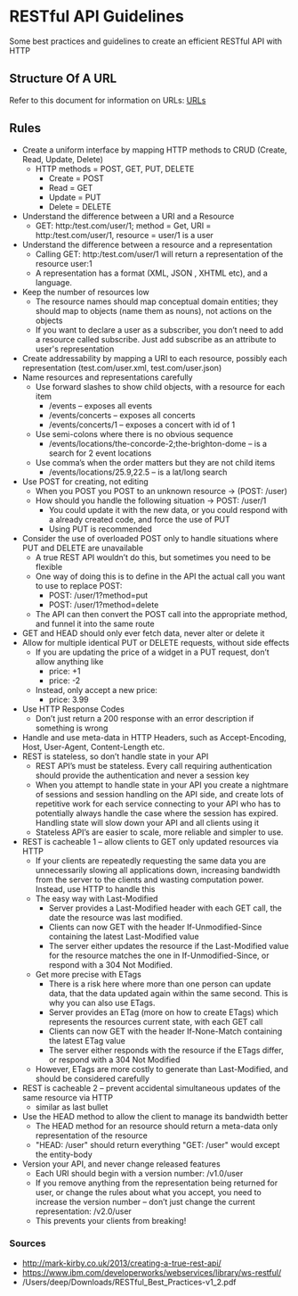 RESTful API Guidelines
======================

Some best practices and guidelines to create an efficient RESTful API with HTTP

Structure Of A URL
------------------
Refer to this document for information on URLs: [URLs](https://github.com/deep4788/notes/blob/master/urls.md)

Rules
-----
- Create a uniform interface by mapping HTTP methods to CRUD (Create, Read, Update, Delete)
    - HTTP methods = POST, GET, PUT, DELETE
        - Create = POST
        - Read = GET
        - Update = PUT
        - Delete = DELETE
- Understand the difference between a URI and a Resource
    - GET: http:/test.com/user/1; method = Get, URI = http:/test.com/user/1, resource = user/1 is a user
- Understand the difference between a resource and a representation
    - Calling GET: http:/test.com/user/1 will return a representation of the resource user:1
    - A representation has a format (XML, JSON , XHTML etc), and a language.
- Keep the number of resources low
    - The resource names should map conceptual domain entities; they should map to objects (name them as nouns), not actions on the objects
    - If you want to declare a user as a subscriber, you don’t need to add a resource called subscribe. Just add subscribe as an attribute to user's representation
- Create addressability by mapping a URI to each resource, possibly each representation (test.com/user.xml, test.com/user.json)
- Name resources and representations carefully
    - Use forward slashes to show child objects, with a resource for each item
        - /events – exposes all events
        - /events/concerts – exposes all concerts
        - /events/concerts/1 – exposes a concert with id of 1
    - Use semi-colons where there is no obvious sequence
        - /events/locations/the-concorde-2;the-brighton-dome – is a search for 2 event locations
    - Use comma’s when the order matters but they are not child items
        - /events/locations/25.9,22.5 – is a lat/long search
- Use POST for creating, not editing
    - When you POST you POST to an unknown resource -> (POST: /user)
    - How should you handle the following situation -> POST: /user/1
        - You could update it with the new data, or you could respond with a already created code, and force the use of PUT
        - Using PUT is recommended
- Consider the use of overloaded POST only to handle situations where PUT and DELETE are unavailable
    - A true REST API wouldn’t do this, but sometimes you need to be flexible
    - One way of doing this is to define in the API the actual call you want to use to replace POST:
        - POST: /user/1?method=put
        - POST: /user/1?method=delete
    - The API can then convert the POST call into the appropriate method, and funnel it into the same route
- GET and HEAD should only ever fetch data, never alter or delete it
- Allow for multiple identical PUT or DELETE requests, without side effects
    - If you are updating the price of a widget in a PUT request, don’t allow anything like
        - price: +1
        - price: -2
    - Instead, only accept a new price:
        - price: 3.99
- Use HTTP Response Codes
    - Don’t just return a 200 response with an error description if something is wrong
- Handle and use meta-data in HTTP Headers, such as Accept-Encoding, Host, User-Agent, Content-Length etc.
- REST is stateless, so don’t handle state in your API
    - REST API’s must be stateless. Every call requiring authentication should provide the authentication and never a session key
    - When you attempt to handle state in your API you create a nightmare of sessions and session handling on the API side, and create lots of repetitive work for each service connecting to your API who has to potentially always handle the case where the session has expired. Handling state will slow down your API and all clients using it
    - Stateless API’s are easier to scale, more reliable and simpler to use.
- REST is cacheable 1 – allow clients to GET only updated resources via HTTP
    - If your clients are repeatedly requesting the same data you are unnecessarily slowing all applications down, increasing bandwidth from the server to the clients and wasting computation power. Instead, use HTTP to handle this
    - The easy way with Last-Modified
        - Server provides a Last-Modified header with each GET call, the date the resource was last modified.
        - Clients can now GET with the header If-Unmodified-Since containing the latest Last-Modified value
        - The server either updates the resource if the Last-Modified value for the resource matches the one in If-Unmodified-Since, or respond with a 304 Not Modified.
    - Get more precise with ETags
        - There is a risk here where more than one person can update data, that the data updated again within the same second. This is why you can also use ETags.
        - Server provides an ETag (more on how to create ETags) which represents the resources current state, with each GET call
        - Clients can now GET with the header If-None-Match containing the latest ETag value
        - The server either responds with the resource if the ETags differ, or respond with a 304 Not Modified
    - However, ETags are more costly to generate than Last-Modified, and should be considered carefully
- REST is cacheable 2 – prevent accidental simultaneous updates of the same resource via HTTP
    - similar as last bullet
- Use the HEAD method to allow the client to manage its bandwidth better
    - The HEAD method for an resource should return a meta-data only representation of the resource
    - "HEAD: /user" should return everything "GET: /user" would except the entity-body
- Version your API, and never change released features
    - Each URI should begin with a version number: /v1.0/user
    - If you remove anything from the representation being returned for user, or change the rules about what you accept, you need to increase the version number – don’t just change the current representation: /v2.0/user
    - This prevents your clients from breaking!

### Sources
- http://mark-kirby.co.uk/2013/creating-a-true-rest-api/
- https://www.ibm.com/developerworks/webservices/library/ws-restful/
- /Users/deep/Downloads/RESTful_Best_Practices-v1_2.pdf
